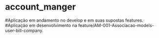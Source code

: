 # account_manger

#Aplicação em andamento no develop e em suas supostas features.<br/>
#Aplicação em desenvolvimento na feature/AM-001-Associacao-models-user-bill-company.
